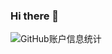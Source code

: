 ### Hi there 👋

![GitHub账户信息统计](https://github-stats.ubrong.com/api?username=shenwx2006&show_icons=true&theme=tokyonight)
